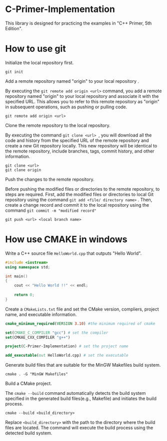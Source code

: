 # C-Primer-Implementation
This library is designed for practicing the examples in "C++ Primer, 5th Edition".

# How to use git

Initialize the local repository first.

```she
git init
```

Add a remote repository named "origin" to your local repository .

 By executing the `git remote add origin <url>` command, you add a remote repository named "origin" to your local repository and associate it with the specified URL. This allows you to refer to this remote repository as "origin" in subsequent operations, such as pushing or pulling code.

```shell
git remote add origin <url>
```

Clone the remote repository to the local repository.

By executing the command `git clone <url> `, you will download all the code and history from the specified URL of the remote repository and create a new Git repository locally. This new repository will be identical to the remote repository,  include branches, tags, commit history, and other information.

```shell
git clone <url>
git clone origin
```

Push the changes to the remote repository.

Before pushing the modified files or directories to the remote repository, to steps are required. First, add the modified files or directories to local Git repository using the command `git add <file/ directory name>` . Then, create a change record and commit it to the local repository using the command `git commit -m "modified record"`

```shell
git push <url> <local branch name>
```

# How use CMAKE in windows

Write a C++ source file `HelloWorld.cpp` that outputs "Hello World".

```cpp
#include <iostream>
using namespace std;

int main()
{
	cout << "Hello World !!" << endl;
    
    return 0;
}
```

Create a `CMakeLists.txt` file and set the CMake version, compliers, project name, and executable information.

```cmake
cmake_minimum_required(VERSION 3.10) #the minimum required of cmake

set(CMAKE_C_COMPILER "gcc") # set the compiler
set(CMKAE_CXX_COMPILER "g++")

project(C-Primer-Implementation) # set the project name

add_executable(out HelloWorld.cpp) # set the executable
```

Generate build files that are suitable for the MinGW Makefiles build system.

```shell
cmake . -G "MinGW Makefiles"	
```

Build a CMake project.

The `cmake --build` command automatically detects the build system specified in the generated build files(e.g., Makefile) and initiates the build process.

``` shell
cmake --build <build_directory>
```

Replace `<build_directory>` with the path to the directory where the build files are located. The command will execute the build process using the detected build system.
